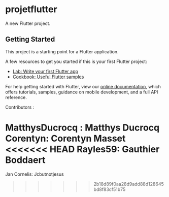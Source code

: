 # projetflutter

A new Flutter project.

## Getting Started

This project is a starting point for a Flutter application.

A few resources to get you started if this is your first Flutter project:

- [Lab: Write your first Flutter app](https://flutter.dev/docs/get-started/codelab)
- [Cookbook: Useful Flutter samples](https://flutter.dev/docs/cookbook)

For help getting started with Flutter, view our
[online documentation](https://flutter.dev/docs), which offers tutorials,
samples, guidance on mobile development, and a full API reference.

Contributors :

MatthysDucrocq : Matthys Ducrocq
Corentyn: Corentyn Masset
<<<<<<< HEAD
Rayles59: Gauthier Boddaert
=======
Jan Cornelis: Jcbutnotjesus
>>>>>>> 2b18d89f0aa28d9add88d128645bd8f83cf51b75

